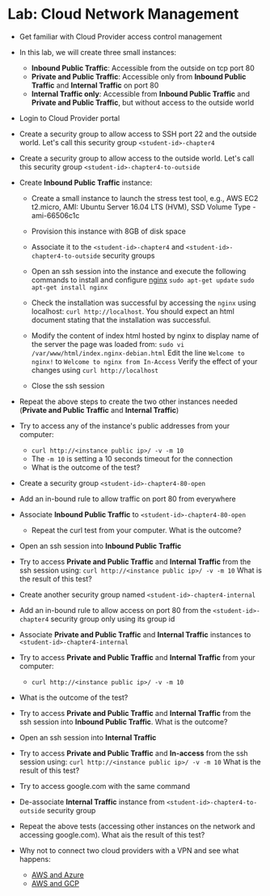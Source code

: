 # Lab: Cloud Network Management

* Get familiar with Cloud Provider access control management
* In this lab, we will create three small instances:
  * **Inbound Public Traffic**: Accessible from the outside on tcp port 80
  * **Private and Public Traffic**: Accessible only from **Inbound Public Traffic** and **Internal Traffic** on port 80
  * **Internal Traffic only**: Accessible from **Inbound Public Traffic** and **Private and Public Traffic**, but without access to the outside world
* Login to Cloud Provider portal
* Create a security group to allow access to SSH port 22 and the outside world. Let's call this security group `<student-id>-chapter4`
* Create a security group to allow access to the outside world. Let's call this security group `<student-id>-chapter4-to-outside`
* Create **Inbound Public Traffic** instance:
  * Create a small instance to launch the stress test tool, e.g., AWS EC2 t2.micro, AMI: Ubuntu Server 16.04 LTS (HVM), SSD Volume Type - ami-66506c1c
  * Provision this instance with 8GB of disk space
  * Associate it to the `<student-id>-chapter4` and `<student-id>-chapter4-to-outside` security groups
  * Open an ssh session into the instance and execute the following commands to install and configure [nginx](https://nginx.org/en/)
    `sudo apt-get update`
    `sudo apt-get install nginx`
    
  * Check the installation was successful by accessing the `nginx` using localhost: 
    `curl http://localhost`. You should expect an html document stating that the installation was successful.
  * Modify the content of index html hosted by nginx to display name of the server the page was loaded from:
    `sudo vi /var/www/html/index.nginx-debian.html`
    Edit the line `Welcome to nginx!` to `Welcome to nginx from In-Access`
    Verify the effect of your changes using `curl http://localhost`
  * Close the ssh session
* Repeat the above steps to create the two other instances needed (**Private and Public Traffic** and **Internal Traffic**)


* Try to access any of the instance's public addresses from your computer:
  * `curl http://<instance public ip>/ -v -m 10`
  * The `-m 10` is setting a 10 seconds timeout for the connection
  * What is the outcome of the test?
* Create a security group `<student-id>-chapter4-80-open`
* Add an in-bound rule to allow traffic on port 80 from everywhere
* Associate **Inbound Public Traffic** to `<student-id>-chapter4-80-open`
  * Repeat the curl test from your computer. What is the outcome?


* Open an ssh session into **Inbound Public Traffic**
* Try to access **Private and Public Traffic** and **Internal Traffic** from the ssh session using:
  `curl http://<instance public ip>/ -v -m 10` What is the result of this test?
* Create another security group named `<student-id>-chapter4-internal`
* Add an in-bound rule to allow access on port 80 from the `<student-id>-chapter4` security group only using its group id
* Associate **Private and Public Traffic** and **Internal Traffic** instances to `<student-id>-chapter4-internal`
* Try to access **Private and Public Traffic** and **Internal Traffic** from your computer:
  * `curl http://<instance public ip>/ -v -m 10`
* What is the outcome of the test?
* Try to access **Private and Public Traffic** and **Internal Traffic** from the ssh session into **Inbound Public Traffic**. What is the outcome?


* Open an ssh session into **Internal Traffic**
* Try to access **Private and Public Traffic** and **In-access** from the ssh session using:
  `curl http://<instance public ip>/ -v -m 10` What is the result of this test?
* Try to access google.com with the same command
* De-associate **Internal Traffic** instance from `<student-id>-chapter4-to-outside` security group
* Repeat the above tests (accessing other instances on the network and accessing google.com). What ais the result of this test?


* Why not to connect two cloud providers with a VPN and see what happens:
  * [AWS and Azure](https://blogs.technet.microsoft.com/canitpro/2016/01/11/step-by-step-connect-your-aws-and-azure-environments-with-a-vpn-tunnel/)
  * [AWS and GCP](https://medium.com/google-cloud/vpn-between-two-clouds-e2e3578be773)

